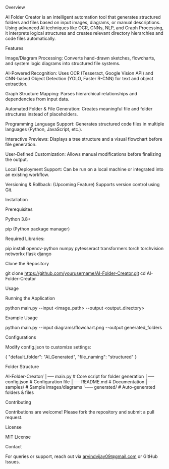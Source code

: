 Overview

AI Folder Creator is an intelligent automation tool that generates structured folders and files based on input images, diagrams, or manual descriptions. Using advanced AI techniques like OCR, CNNs, NLP, and Graph Processing, it interprets logical structures and creates relevant directory hierarchies and code files automatically.

Features

Image/Diagram Processing: Converts hand-drawn sketches, flowcharts, and system logic diagrams into structured file systems.

AI-Powered Recognition: Uses OCR (Tesseract, Google Vision API) and CNN-based Object Detection (YOLO, Faster R-CNN) for text and object extraction.

Graph Structure Mapping: Parses hierarchical relationships and dependencies from input data.

Automated Folder & File Generation: Creates meaningful file and folder structures instead of placeholders.

Programming Language Support: Generates structured code files in multiple languages (Python, JavaScript, etc.).

Interactive Previews: Displays a tree structure and a visual flowchart before file generation.

User-Defined Customization: Allows manual modifications before finalizing the output.

Local Deployment Support: Can be run on a local machine or integrated into an existing workflow.

Versioning & Rollback: (Upcoming Feature) Supports version control using Git.

Installation

Prerequisites

Python 3.8+

pip (Python package manager)

Required Libraries:

pip install opencv-python numpy pytesseract transformers torch torchvision networkx flask django

Clone the Repository

git clone https://github.com/yourusername/AI-Folder-Creator.git
cd AI-Folder-Creator

Usage

Running the Application

python main.py --input <image_path> --output <output_directory>

Example Usage

python main.py --input diagrams/flowchart.png --output generated_folders

Configurations

Modify config.json to customize settings:

{
  "default_folder": "AI_Generated",
  "file_naming": "structured"
}

Folder Structure

AI-Folder-Creator/
│── main.py       # Core script for folder generation
│── config.json   # Configuration file
│── README.md     # Documentation
│── samples/      # Sample images/diagrams
└── generated/    # Auto-generated folders & files

Contributing

Contributions are welcome! Please fork the repository and submit a pull request.

License

MIT License

Contact

For queries or support, reach out via arvindvijay09@gmail.com or GitHub Issues.
